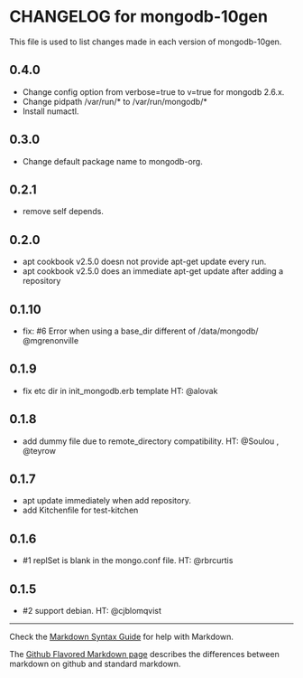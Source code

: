 # CHANGELOG for mongodb-10gen

This file is used to list changes made in each version of mongodb-10gen.

## 0.4.0

* Change config option from verbose=true to v=true for mongodb 2.6.x.
* Change pidpath /var/run/* to /var/run/mongodb/*
* Install numactl.

## 0.3.0

* Change default package name to mongodb-org.

## 0.2.1

* remove self depends.

## 0.2.0

* apt cookbook v2.5.0 doesn not provide apt-get update every run.
* apt cookbook v2.5.0 does an immediate apt-get update after adding a repository

## 0.1.10

* fix: #6 Error when using a base_dir different of /data/mongodb/ @mgrenonville

## 0.1.9

* fix etc dir in init_mongodb.erb template HT: @alovak

## 0.1.8

* add dummy file due to remote_directory compatibility. HT: @Soulou , @teyrow

## 0.1.7

* apt update immediately when add repository.
* add Kitchenfile for test-kitchen

## 0.1.6

*  #1 replSet is blank in the mongo.conf file. HT: @rbrcurtis

## 0.1.5

*  #2 support debian. HT: @cjblomqvist

- - -
Check the [Markdown Syntax Guide](http://daringfireball.net/projects/markdown/syntax) for help with Markdown.

The [Github Flavored Markdown page](http://github.github.com/github-flavored-markdown/) describes the differences between markdown on github and standard markdown.
